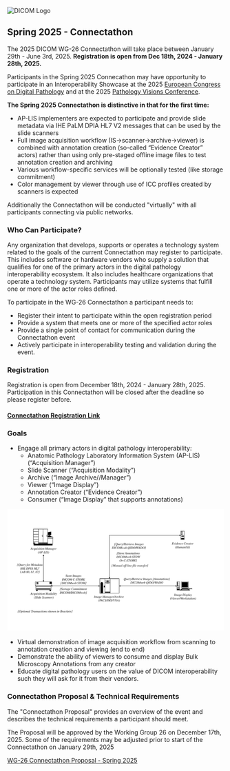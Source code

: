 ![DICOM Logo](https://www.dicomstandard.org/images/librariesprovider2/default-album/dicom-logo.jpg)
## Spring 2025 - Connectathon

The 2025 DICOM WG-26 Connectathon will take place between January 29th - June 3rd, 2025. **Registration is open from Dec 18th, 2024 - January 28th, 2025.**

Participants in the Spring 2025 Connecathon may have opportunity to participate in an Interoperability Showcase at the 2025 [European Congress on Digital Pathology](https://www.ecdp2025.org/) and at the 2025 [Pathology Visions Conference](https://digitalpathologyassociation.org/pathology-visions-conference).

**The Spring 2025 Connectathon is distinctive in that for the first time:**

- AP-LIS implementers are expected to participate and provide slide metadata via IHE PaLM DPIA HL7 V2 messages that can be used by the slide scanners
- Full image acquisition workflow (IS->scanner->archive->viewer) is combined with annotation creation (so-called “Evidence Creator” actors) rather than using only pre-staged offline image files to test annotation creation and archiving
- Various workflow-specific services will be optionally tested (like storage commitment)
- Color management by viewer through use of ICC profiles created by scanners is expected

Additionally the Connectathon will be conducted "virtually" with all participants connecting via public networks.

### Who Can Participate?

Any organization that develops, supports or operates a technology system related to the goals of the current Connectathon may register to participate.  This includes software or hardware vendors who supply a solution that qualifies for one of the primary actors in the digital pathology interoperability ecosystem.  It also includes healthcare organizations that operate a technology system.  Participants may utilize systems that fulfill one or more of the actor roles defined.  

To participate in the WG-26 Connectathon a participant needs to:

- Register their intent to participate within the open registration period
- Provide a system that meets one or more of the specified actor roles
- Provide a single point of contact for communication during the Connectathon event
- Actively participate in interoperability testing and validation during the event.

### Registration
Registration is open from December 18th, 2024 - January 28th, 2025.  Participation in this Connectathon will be closed after the deadline so please register before.  
#### [Connectathon Registration Link ](https://docs.google.com/forms/d/e/1FAIpQLSewuhNqynEY_J15e4lBDPpyb5UhUY-DruqcX-HyKuKivCX_TA/viewform)

### Goals

- Engage all primary actors in digital pathology interoperability: 
  - Anatomic Pathology Laboratory Information System (AP-LIS) (“Acquisition Manager”)
  - Slide Scanner (“Acquisition Modality”)
  - Archive (“Image Archive//Manager”)
  - Viewer (“Image Display”)
  - Annotation Creator (“Evidence Creator”)
  - Consumer (“Image Display” that supports annotations)

<object data="../assets/images/2025SpringConnectathonTechnicalOverview_ActorsAndTransactions.svg" type="image/svg+xml"><img src="../assets/images/connectathon-actors-overview.png"/></object>

- Virtual demonstration of image acquisition workflow from scanning to annotation creation and viewing (end to end)
- Demonstrate the ability of viewers to consume and display Bulk Microscopy Annotations from any creator
- Educate digital pathology users on the value of DICOM interoperability such they will ask for it from their vendors.

### Connectathon Proposal & Technical Requirements
The "Connectathon Proposal" provides an overview of the event and describes the technical requirements a participant should meet.

The Proposal will be approved by the Working Group 26 on December 17th, 2025.  Some of the requirements may be adjusted prior to start of the Connectathon on January 29th, 2025

[WG-26 Connectathon Proposal - Spring 2025](https://docs.google.com/document/d/14vsux-nY8lVgMhIF86IC5Y6CDCZq8HiY/edit?usp=sharing&ouid=111083561697945911253&rtpof=true&sd=true)
